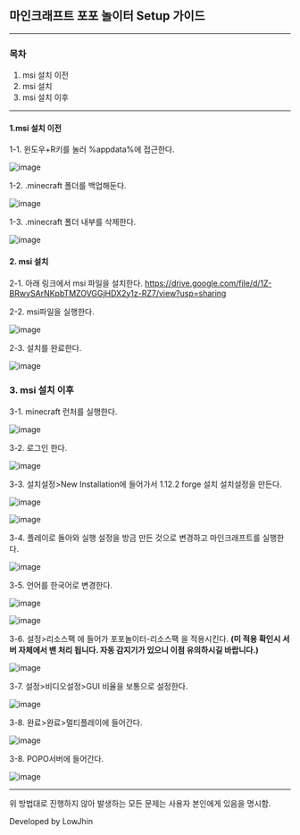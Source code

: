 ## 마인크래프트 포포 놀이터 Setup 가이드
***

### 목차
1. msi 설치 이전
2. msi 설치
3. msi 설치 이후
***

#### 1.msi 설치 이전
1-1. 윈도우+R키를 눌러 %appdata%에 접근한다.

![image](https://user-images.githubusercontent.com/47059530/121855301-23569a80-cd2e-11eb-8b99-289674102f12.png)

1-2. .minecraft 폴더를 백업해둔다.

![image](https://user-images.githubusercontent.com/47059530/121855880-cdcebd80-cd2e-11eb-8d41-0cc4d772c4a4.png)

1-3. .minecraft 폴더 내부를 삭제한다.

![image](https://user-images.githubusercontent.com/47059530/121856009-f8207b00-cd2e-11eb-9285-dacd21798bcc.png)


#### 2. msi 설치
2-1. 아래 링크에서 msi 파일을 설치한다.
https://drive.google.com/file/d/1Z-BRwySArNKpbTMZOVGGjHDX2y1z-RZ7/view?usp=sharing

2-2. msi파일을 실행한다.

![image](https://user-images.githubusercontent.com/47059530/121877739-e8f8f780-cd45-11eb-9461-05dc03e129e5.png)

2-3. 설치를 완료한다.

![image](https://user-images.githubusercontent.com/47059530/121877901-15147880-cd46-11eb-9efb-ce989491f2ee.png)

### 3. msi 설치 이후
3-1. minecraft 런처를 실행한다.

![image](https://user-images.githubusercontent.com/47059530/121877939-1f367700-cd46-11eb-845b-702f37a306bf.png)

3-2. 로그인 한다.

![image](https://user-images.githubusercontent.com/47059530/121877989-2d849300-cd46-11eb-951c-2f471f568b57.png)

3-3. 설치설정>New Installation에 들어가서 1.12.2 forge 설치 설치설정을 만든다.

![image](https://user-images.githubusercontent.com/47059530/121878214-6c1a4d80-cd46-11eb-87cc-b10e59cceba4.png)

![image](https://user-images.githubusercontent.com/47059530/121878259-7a686980-cd46-11eb-9ef9-844a19a6c127.png)

3-4. 플레이로 돌아와 실행 설정을 방금 만든 것으로 변경하고 마인크래프트를 실행한다.

![image](https://user-images.githubusercontent.com/47059530/121878394-a08e0980-cd46-11eb-8682-18e62a23f57b.png)

3-5. 언어를 한국어로 변경한다.

![image](https://user-images.githubusercontent.com/47059530/121878574-d7fcb600-cd46-11eb-95d4-11f8c583936b.png)

![image](https://user-images.githubusercontent.com/47059530/121878663-f1056700-cd46-11eb-8e4f-cbd0e08c24f2.png)

3-6. 설정>리소스팩 에 들어가 포포놀이터-리소스팩 을 적용시킨다.
**(미 적용 확인시 서버 자체에서 밴 처리 됩니다. 자동 감지기가 있으니 이점 유의하시길 바랍니다.)**

![image](https://user-images.githubusercontent.com/47059530/121878729-01b5dd00-cd47-11eb-9138-186d1f866edf.png)

3-7. 설정>비디오설정>GUI 비율을 보통으로 설정한다.

![image](https://user-images.githubusercontent.com/47059530/121879200-8acd1400-cd47-11eb-9450-dca4236116a6.png)

3-8. 완료>완료>멀티플레이에 들어간다.

![image](https://user-images.githubusercontent.com/47059530/121878908-345fd580-cd47-11eb-8ce9-e01151430d3b.png)

3-8. POPO서버에 들어간다.

![image](https://user-images.githubusercontent.com/47059530/121879621-09c24c80-cd48-11eb-9415-c404f5349486.png)

***

위 방법대로 진행하지 않아 발생하는 모든 문제는 사용자 본인에게 있음을 명시함.

Developed by LowJhin

